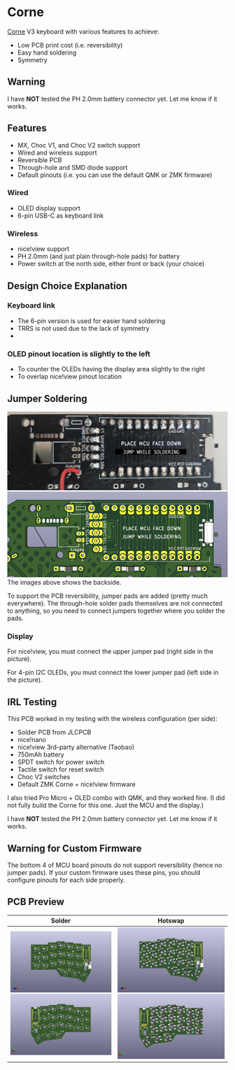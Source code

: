 # Corne

[Corne](https://github.com/foostan/crkbd) V3 keyboard with various features to achieve:
- Low PCB print cost (i.e. reversibility)
- Easy hand soldering
- Symmetry

## Warning
I have **NOT** tested the PH 2.0mm battery connector yet. Let me know if it works.

## Features
- MX, Choc V1, and Choc V2 switch support
- Wired and wireless support
- Reversible PCB
- Through-hole and SMD diode support
- Default pinouts (i.e. you can use the default QMK or ZMK firmware)

### Wired
- OLED display support
- 6-pin USB-C as keyboard link

### Wireless
- nice!view support
- PH 2.0mm (and just plain through-hole pads) for battery
- Power switch at the north side, either front or back (your choice)

## Design Choice Explanation

### Keyboard link
- The 6-pin version is used for easier hand soldering
- TRRS is not used due to the lack of symmetry
- 
### OLED pinout location is slightly to the left
- To counter the OLEDs having the display area slightly to the right
- To overlap nice!view pinout location

## Jumper Soldering

![Solder example](https://github.com/Bunnyspa/Corne/blob/main/resources/solder_example.jpg?raw=true)
![Above image in KiCad](https://github.com/Bunnyspa/Corne/blob/main/resources/solder_example_kicad.jpg?raw=true)
The images above shows the backside.

To support the PCB reversibility, jumper pads are added (pretty much everywhere). The through-hole solder pads themselves are not connected to anything, so you need to connect jumpers together where you solder the pads.

### Display

For nice!view, you must connect the upper jumper pad (right side in the picture).

For 4-pin I2C OLEDs, you must connect the lower jumper pad (left side in the picture).

## IRL Testing
This PCB worked in my testing with the wireless configuration (per side):
- Solder PCB from JLCPCB
- nice!nano
- nice!view 3rd-party alternative (Taobao)
- 750mAh battery
- SPDT switch for power switch
- Tactile switch for reset switch
- Choc V2 switches
- Default ZMK Corne + nice!view firmware

I also tried Pro Micro + OLED combo with QMK, and they worked fine. (I did not fully build the Corne for this one. Just the MCU and the display.)

I have **NOT** tested the PH 2.0mm battery connector yet. Let me know if it works.

## Warning for Custom Firmware
The bottom 4 of MCU board pinouts do not support reversibility (hence no jumper pads). If your custom firmware uses these pins, you should configure pinouts for each side properly.

## PCB Preview
| Solder  | Hotswap |
| - | - |
| ![Solder version front preview](https://github.com/Bunnyspa/Corne/blob/main/resources/corne-solder-3d-front.jpg?raw=true) ![Solder version back preview](https://github.com/Bunnyspa/Corne/blob/main/resources/corne-solder-3d-back.jpg?raw=true) | ![Hotswap version front preview](https://github.com/Bunnyspa/Corne/blob/main/resources/corne-hotswap-3d-front.jpg?raw=true) ![Hotswap version back preview](https://github.com/Bunnyspa/Corne/blob/main/resources/corne-hotswap-3d-back.jpg?raw=true) |